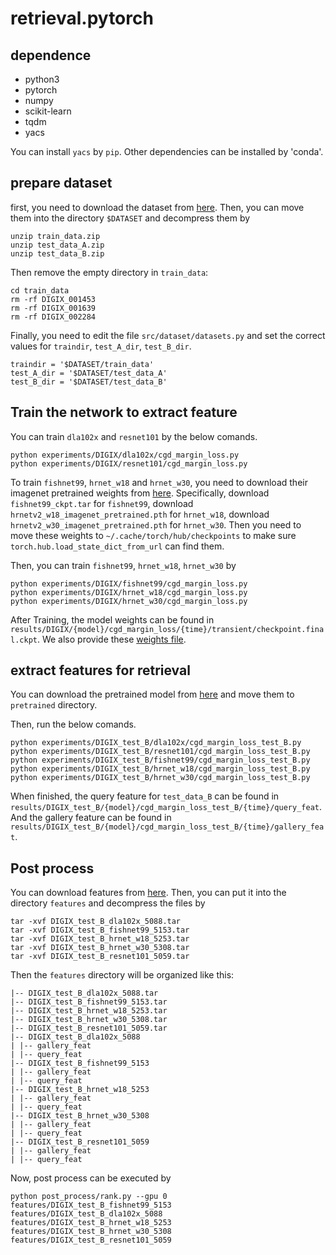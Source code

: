 # retrieval.pytorch

## dependence

* python3
* pytorch
* numpy
* scikit-learn
* tqdm
* yacs

You can install `yacs` by `pip`. Other dependencies can be installed by 'conda'.

## prepare dataset

first, you need to download the dataset from [here](https://developer.huawei.com/consumer/en/activity/devStarAI/algo/competition.html#/preliminary/info/digix-trail-04/data). Then, you can move them into the directory `$DATASET` and decompress them by
```
unzip train_data.zip
unzip test_data_A.zip
unzip test_data_B.zip
```

Then remove the empty directory in `train_data`:
```
cd train_data
rm -rf DIGIX_001453
rm -rf DIGIX_001639
rm -rf DIGIX_002284
```

Finally, you need to edit the file `src/dataset/datasets.py` and set the correct values for `traindir`, `test_A_dir`, `test_B_dir`.
```
traindir = '$DATASET/train_data'
test_A_dir = '$DATASET/test_data_A'
test_B_dir = '$DATASET/test_data_B'
```

## Train the network to extract feature

You can train `dla102x` and `resnet101` by the below comands.
```
python experiments/DIGIX/dla102x/cgd_margin_loss.py
python experiments/DIGIX/resnet101/cgd_margin_loss.py
```

To train `fishnet99`, `hrnet_w18` and `hrnet_w30`, you need to download their imagenet pretrained weights from [here](https://box.nju.edu.cn/d/bc9ded1409f341fc8ae7/). Specifically, download `fishnet99_ckpt.tar` for `fishnet99`, download `hrnetv2_w18_imagenet_pretrained.pth` for `hrnet_w18`, download `hrnetv2_w30_imagenet_pretrained.pth` for `hrnet_w30`. Then you need to move these weights to `~/.cache/torch/hub/checkpoints` to make sure `torch.hub.load_state_dict_from_url` can find them.

Then, you can train `fishnet99`, `hrnet_w18`, `hrnet_w30` by
```
python experiments/DIGIX/fishnet99/cgd_margin_loss.py
python experiments/DIGIX/hrnet_w18/cgd_margin_loss.py
python experiments/DIGIX/hrnet_w30/cgd_margin_loss.py
```

After Training, the model weights can be found in `results/DIGIX/{model}/cgd_margin_loss/{time}/transient/checkpoint.final.ckpt`. We also provide these [weights file](https://box.nju.edu.cn/d/bc9ded1409f341fc8ae7/).

## extract features for retrieval

You can download the pretrained model from [here](https://box.nju.edu.cn/d/bc9ded1409f341fc8ae7/) and move them to `pretrained` directory.

Then, run the below comands.
```
python experiments/DIGIX_test_B/dla102x/cgd_margin_loss_test_B.py
python experiments/DIGIX_test_B/resnet101/cgd_margin_loss_test_B.py
python experiments/DIGIX_test_B/fishnet99/cgd_margin_loss_test_B.py
python experiments/DIGIX_test_B/hrnet_w18/cgd_margin_loss_test_B.py
python experiments/DIGIX_test_B/hrnet_w30/cgd_margin_loss_test_B.py
```

When finished, the query feature for `test_data_B` can be found in `results/DIGIX_test_B/{model}/cgd_margin_loss_test_B/{time}/query_feat`. And the gallery feature can be found in `results/DIGIX_test_B/{model}/cgd_margin_loss_test_B/{time}/gallery_feat`. 

## Post process

You can download features from [here](https://box.nju.edu.cn/d/c70b51aed2de4277b5d3/). Then, you can put it into the directory `features` and decompress the files by
```
tar -xvf DIGIX_test_B_dla102x_5088.tar
tar -xvf DIGIX_test_B_fishnet99_5153.tar
tar -xvf DIGIX_test_B_hrnet_w18_5253.tar
tar -xvf DIGIX_test_B_hrnet_w30_5308.tar
tar -xvf DIGIX_test_B_resnet101_5059.tar
```

Then the `features` directory will be organized like this:
```
|-- DIGIX_test_B_dla102x_5088.tar  
|-- DIGIX_test_B_fishnet99_5153.tar  
|-- DIGIX_test_B_hrnet_w18_5253.tar  
|-- DIGIX_test_B_hrnet_w30_5308.tar  
|-- DIGIX_test_B_resnet101_5059.tar 
|-- DIGIX_test_B_dla102x_5088  
| |-- gallery_feat  
| |-- query_feat  
|-- DIGIX_test_B_fishnet99_5153  
| |-- gallery_feat  
| |-- query_feat  
|-- DIGIX_test_B_hrnet_w18_5253  
| |-- gallery_feat  
| |-- query_feat  
|-- DIGIX_test_B_hrnet_w30_5308  
| |-- gallery_feat  
| |-- query_feat  
|-- DIGIX_test_B_resnet101_5059  
| |-- gallery_feat  
| |-- query_feat  
```

Now, post process can be executed by
```
python post_process/rank.py --gpu 0 features/DIGIX_test_B_fishnet99_5153 features/DIGIX_test_B_dla102x_5088 features/DIGIX_test_B_hrnet_w18_5253 features/DIGIX_test_B_hrnet_w30_5308 features/DIGIX_test_B_resnet101_5059
```

